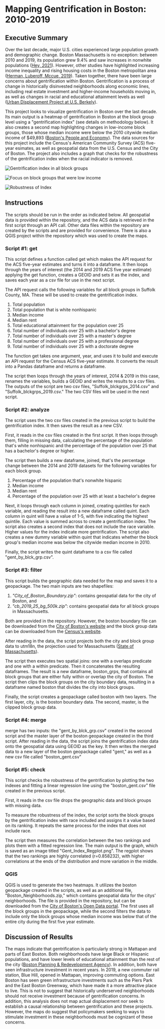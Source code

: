 # **Mapping Gentrification in Boston: 2010-2019**

## **Executive Summary**
Over the last decade, major U.S. cities experienced large population growth and demographic change. Boston Massachusetts is no exception: between 2010 and 2019, its population grew 9.4% and saw increases in nonwhite populations ([Hey, 2021](https://www.brookings.edu/research/2020-census-big-cities-grew-and-became-more-diverse-especially-among-their-youth/)). However, other studies have highlighted increasing income inequality and rising housing costs in the Boston metropolitan area ([Herman, Luberoff, Mccue, 2019](https://www.jchs.harvard.edu/sites/default/files/Harvard_JCHS_mapping_neighborhood_change_boston_january_2019.pdf)). Taken together, there have been large concerns about gentrification within Boston. Gentrification is a process of change in historically disinvested neighborhoods along economic lines, including real estate investment and higher-income households moving in, as well as changes in racial and educational attainment levels as well ([Urban Displacement Project at U.S. Berkely](https://www.urbandisplacement.org/about/what-are-gentrification-and-displacement/)). 

This project looks to visualize gentrification in Boston over the last decade. Its main output is a heatmap of gentrification in Boston at the block group level using a "gentrification index" (see details on methodology below). It also creates a second map highlighting changes in low-income block groups, those whose median income were below the 2010 citywide median income of $49,893 ([Boston's People and Economy](https://www.boston.gov/sites/default/files/embed/f/fy16-volume1-bostons-people-economy.pdf)).
The data sources for this project include the Census's American Community Survey (ACS) five-year esimates, as well as geospatial data from the U.S. Census and the City of Boston. The project also includes a graph that checks for the robustness of the gentrification index when the racial indicator is removed.

![Gentrification index in all block groups](Boston_Gentrification_All.png)

![Focus on block groups that were low income](Boston_Gentrification_LowInc.png)

![Robustness of Index](Gent_Index_Regplot.png)

## **Instructions**
The scripts should be run in the order as indicated below. All geospatial data is provided within the repository, and the ACS data is retrieved in the first script through an API call. Other data files within the repository are created by the scripts and are provided for convenience. There is also a QGIS project within the repository which was used to create the maps.

### **Script #1: get**
This script defines a function called get which makes the API request for the ACS five-year estimates and turns it into a dataframe. It then loops through the years of interest (the 2014 and 2019 ACS five year estimate) applying the get function, creates a GEOID and sets it as the index, and saves each year as a csv file for use in the next script.

The API request calls the following variables for all block groups in Suffolk County, MA. These will be used to create the gentrification index. 
1. Total population
2. Total population that is white nonhispanic
3. Median income
3. Median rent
4. Total educational attainment for the population over 25
5. Total number of individuals over 25 with a bachelor's degree
6. Total number of individuals over 25 with a master's degree
7. Total number of individuals over 25 with a professional degree
8. Total number of individuals over 25 with a doctorate degree

The function get takes one argument, year, and uses it to build and execute an API request for the Census ACS five-year estimate. It converts the result into a Pandas dataframe and returns a dataframe. 

The script then loops through the years of interest, 2014 & 2019 in this case, renames the variables, builds a GEOID and writes the results to a csv files. The outputs of the script are two csv files, "Suffolk_blckgrps_2014.csv" and  "Suffolk_blckgrps_2019.csv." The two CSV files will be used in the next script. 

### **Script #2: analyze**
The script uses the two csv files created in the previous script to build the gentrification index. It then saves the result as a new CSV. 

First, it reads in the csv files created in the first script. It then loops through them, filling in missing data, calculating the percentage of the population that's white nonhispanic and the percentage of the population over 25 that has a bachelor's degree or higher. 

The script then builds a new dataframe, joined, that's the percentage change between the 2014 and 2019 datasets for the following variables for each block group. 
1. Percentage of the population that's nonwhite hispanic
2. Median income
3. Median rent
4. Percentage of the population over 25 with at least a bachelor's degree

Next, it loops through each column in joined, creating quintiles for each variable, and reading the result into a new dataframe called quint. Each column in quint will have a value of 1-5, with five indicating the highest quintile. Each value is summed across to create a gentrification index. The script also creates a second index that does not include the race variable. Higher values for the index indicate more gentrification. The script also creates a new dummy variable within quint that indicates whether the block group's median income was below the citywide median income in 2010. 

Finally, the script writes the quint dataframe to a csv file called "gent_by_blck_grp.csv".

### **Script #3: filter**
This script builds the geographic data needed for the map and saves it to a geopackage. The two main inputs are two shapefiles: 
1. *"City_of_Boston_Boundary.zip"*: contains geospatial data for the city of Boston, and 
2. *"cb_2019_25_bg_500k.zip"*: contains geospatial data for all block groups in Massachusetts. 

Both are provided in the repository. However, the boston boundary file can be downloaded from the [City of Boston's website](https://bostonopendata-boston.opendata.arcgis.com/datasets/boston::city-of-boston-boundary/explore?location=42.293424%2C-71.084336%2C12.11) and the block group data can be downloaded from the [Census's website](https://www.census.gov/geographies/mapping-files/time-series/geo/cartographic-boundary.html).

After reading in the data, the script projects both the city and block group data to utm18n, the projection used for Massachusetts ([State of Massachusetts](https://www.mass.gov/info-details/overview-of-massgis-data)). 

The script then executes two spatial joins: one with a overlaps predicate and one with a within predicate. Then it concatenates the resulting dataframes. The result is a new dataframe, boston_grps, that contains all block groups that are either fully within or overlap the city of Boston. The script then clips the block groups on the city boundary data, resulting in a dataframe named boston that divides the city into block groups. 

Finally, the script creates a geopackage called boston with two layers. The first layer, city, is the boston boundary data. The second, master, is the clipped block group data. 

### **Script #4: merge**
merge has two inputs: the "gent_by_blck_grp.csv" created in the second script and the master layer of the boston geopackage created in the third script. After reading in the data, the script joins the gentrification index data onto the geospatial data using GEOID as the key. It then writes the merged data to a new layer of the boston geopackage called "gent," as well as a new csv file called "boston_gent.csv" 

### **Script #5: check**
This script checks the robustness of the gentrification by plotting the two indexes and fitting a linear regression line using the "boston_gent.csv" file created in the previous script. 

First, it reads in the csv file drops the geographic data and block groups with missing data. 

To measure the robustness of the index, the script sorts the block groups by the gentrification index with race included and assigns it a value based on its ranking. It repeats the same process for the index that does not include race. 

The script then measures the correlation between the two rankings and plots them with a fitted regression line. The main output is the graph, which is saved as an image titled "Gent_Index_Regplot.png". The regplot shows that the two rankings are highly correlated (r=0.858232), with higher correlations at the ends of the distribution and more variation in the middle. 

### **QGIS**
QGIS is used to generate the two heatmaps. It utilizes the boston geopackage created in the scripts, as well as an additional file, "Boston_Neighborhoods.zip," which contains geospatial data for the citys' neighborhoods. The file is provided in the repository, but can be downloaded from the [City of Boston's Open Data portal](https://data.boston.gov/dataset/boston-neighborhoods2). The first uses all the block groups in the geopackage, while the second filters the data to include only the block groups whose median income was below that of the entire city during the first five year estimate. 

## **Discussion of Results**
The maps indicate that gentrification is particularly strong in Mattapan and parts of East Boston. Both neighborhoods have large Black or Hispanic populations, and have lower levels of educational attainment than the rest of the city ([Boston Planning & Redevelopment Agency](http://www.bostonplans.org/neighborhoods)). In addition, both have seen infrastructure investment in recent years. In 2019, a new commuter rail station, Blue Hill, opened in Mattapan, improving commuting options. East Boston has seen green infrastructure investments such as the Piers Park and the East Boston Greenway, which have made it a more attractive place to live. This is not to suggest that historically underserved neighborhoods should not receive investment because of gentrification concerns. In addition, this analysis does not map actual displacement nor seek to establish a causal relationship between gentrification and these projects. However, the maps do suggest that policymakers seeking to ways to stimulate investment in these neighborhoods must be cognizant of these concerns. 
